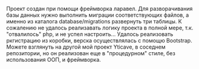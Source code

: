 Проект создан при помощи фреймворка ларавел. Для разворачивания базы данных нужно выполнить миграции соответствующих
файлов, а именно из каталога database/migrations развернуть три таблицы. К сожалению не удалось реализавать 
логику проекта в полной мере, т.к. "отвалилось" php, и не успел настроить... Удалось реализовать ркгистрацию из коробки, 
верска осуществлялась с помощю Bootstrаp. Можете взглянуть на другой мой проект Yticаve, в соседнем репозитории, но он
реализован еще в "процедурном" стиле, без использования ООП, и фреймворка.
